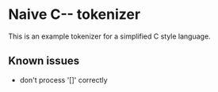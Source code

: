 # Naive C-- tokenizer

This is an example tokenizer for a simplified C style language.

## Known issues
 * don't process '[]' correctly
